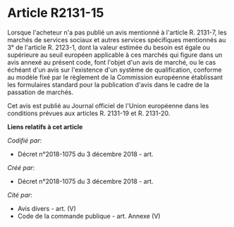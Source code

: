 # Article R2131-15

Lorsque l'acheteur n'a pas publié un avis mentionné à l'article R. 2131-7, les marchés de services sociaux et autres services
spécifiques mentionnés au 3° de l'article R. 2123-1, dont la valeur estimée du besoin est égale ou supérieure au seuil
européen applicable à ces marchés qui figure dans un avis annexé au présent code, font l'objet d'un avis de marché, ou le cas
échéant d'un avis sur l'existence d'un système de qualification, conforme au modèle fixé par le règlement de la Commission
européenne établissant les formulaires standard pour la publication d'avis dans le cadre de la passation de marchés.

Cet avis est publié au Journal officiel de l'Union européenne dans les conditions prévues aux articles R. 2131-19 et R.
2131-20.

**Liens relatifs à cet article**

_Codifié par_:

  - Décret n°2018-1075 du 3 décembre 2018 - art.

_Créé par_:

  - Décret n°2018-1075 du 3 décembre 2018 - art.

_Cité par_:

  - Avis divers - art. (V)
  - Code de la commande publique - art. Annexe (V)

